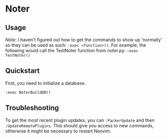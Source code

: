 # Noter

## Usage
*Note*: I haven't figured out how to get the commands to show up 'normally' so they can be used as such: `:exec <function>()`. For example, the following would call the TestNoter function from noter.py: `:exec TestNoter()`

## Quickstart
First, you need to initialize a database.

```:exec NoterBuildDB()```

## Troubleshooting
To get the most recent plugin updates, you can `:PackerUpdate` and then `:UpdateRemotePlugins`. This should give you access to new commands, otherwise it might be necessary to restart Neovim. 
